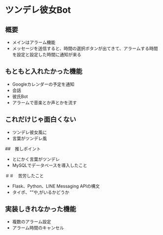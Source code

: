 # ツンデレ彼女Bot

## 概要
- メインはアラーム機能
- メッセージを送信すると、時間の選択ボタンが出てきて、アラームする時間を設定と設定した時間に通知が来る

## もともと入れたかった機能
- Googleカレンダーの予定を通知
- 会話
- 彼氏Bot
- アラームで音楽とか声とかを流す

## これだけじゃ面白くない
- ツンデレ彼女風に
- 言葉がツンデレ風

##　推しポイント
- とにかく言葉がツンデレ
- MySQLでデータベースを導入したこと

＃＃　苦労したこと
- Flask、Python、LINE Messaging APIの構文
- タイポ、""や,がいるかどうか

## 実装しきれなかった機能
- 複数のアラーム設定
- アラーム時間のキャンセル
